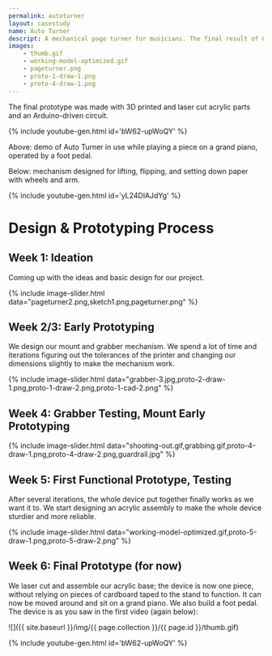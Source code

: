 ```yaml
---
permalink: autoturner
layout: casestudy
name: Auto Turner
descript: A mechanical page turner for musicians. The final result of Cooper Union's 6 week product design and prototyping Makerspace class in the Summer STEM 2018 program.
images:
    - thumb.gif
    - working-model-optimized.gif
    - pageturner.png
    - proto-1-draw-1.png
    - proto-4-draw-1.png
---
```


The final prototype was made with 3D printed and laser cut acrylic parts and an Arduino-driven circuit.

{% include youtube-gen.html id='bW62-upWoQY' %}

Above: demo of Auto Turner in use while playing a piece on a grand piano, operated by a foot pedal.

Below: mechanism designed for lifting, flipping, and setting down paper with wheels and arm.

{% include youtube-gen.html id='yL24DlAJdYg' %}

<div class='divider'></div>

# Design & Prototyping Process

## Week 1: Ideation

Coming up with the ideas and basic design for our project.

{% include image-slider.html data="pageturner2.png,sketch1.png,pageturner.png" %}

## Week 2/3: Early Prototyping

We design our mount and grabber mechanism. We spend a lot of time and iterations figuring out the tolerances of the printer and changing our dimensions slightly to make the mechanism work.

{% include image-slider.html data="grabber-3.jpg,proto-2-draw-1.png,proto-1-draw-2.png,proto-1-cad-2.png" %}

## Week 4: Grabber Testing, Mount Early Prototyping

{% include image-slider.html data="shooting-out.gif,grabbing.gif,proto-4-draw-1.png,proto-4-draw-2.png,guardrail.jpg" %}

## Week 5: First Functional Prototype, Testing

After several iterations, the whole device put together finally works as we want it to. We start designing an acrylic assembly to make the whole device sturdier and more reliable.

{% include image-slider.html data="working-model-optimized.gif,proto-5-draw-1.png,proto-5-draw-2.png" %}


## Week 6: Final Prototype (for now)

We laser cut and assemble our acrylic base; the device is now one piece, without relying on pieces of cardboard taped to the stand to function. It can now be moved around and sit on a grand piano. We also build a foot pedal. The device is as you saw in the first video (again below):

![]({{ site.baseurl }}/img/{{ page.collection }}/{{ page.id }}/thumb.gif)

{% include youtube-gen.html id='bW62-upWoQY' %}

<!-- CODE FOR IMAGE SLIDERS - AUTOMATICALLY ADD EVENTUALLY? other than just being extraneous code should have no side effects on pages where it's not needed -->

<script src='{{ site.baseurl }}/js/slider.js'></script>